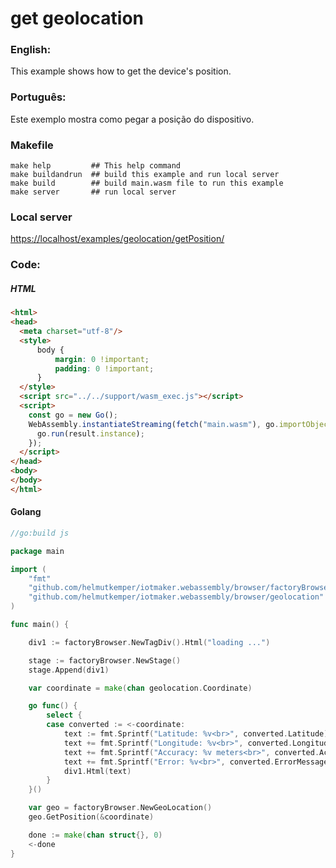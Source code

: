 # get geolocation

### English:

This example shows how to get the device's position.

### Português:

Este exemplo mostra como pegar a posição do dispositivo.

### Makefile

```shell
make help         ## This help command
make buildandrun  ## build this example and run local server
make build        ## build main.wasm file to run this example
make server       ## run local server
```

### Local server

[https://localhost/examples/geolocation/getPosition/](https://localhost/examples/geolocation/getPosition/)

### Code:

##### HTML

```html
<html>
<head>
  <meta charset="utf-8"/>
  <style>
      body {
          margin: 0 !important;
          padding: 0 !important;
      }
  </style>
  <script src="../../support/wasm_exec.js"></script>
  <script>
    const go = new Go();
    WebAssembly.instantiateStreaming(fetch("main.wasm"), go.importObject).then((result) => {
      go.run(result.instance);
    });
  </script>
</head>
<body>
</body>
</html>
```

#### Golang

```go
//go:build js

package main

import (
	"fmt"
	"github.com/helmutkemper/iotmaker.webassembly/browser/factoryBrowser"
	"github.com/helmutkemper/iotmaker.webassembly/browser/geolocation"
)

func main() {

	div1 := factoryBrowser.NewTagDiv().Html("loading ...")

	stage := factoryBrowser.NewStage()
	stage.Append(div1)

	var coordinate = make(chan geolocation.Coordinate)

	go func() {
		select {
		case converted := <-coordinate:
			text := fmt.Sprintf("Latitude: %v<br>", converted.Latitude)
			text += fmt.Sprintf("Longitude: %v<br>", converted.Longitude)
			text += fmt.Sprintf("Accuracy: %v meters<br>", converted.Accuracy)
			text += fmt.Sprintf("Error: %v<br>", converted.ErrorMessage)
			div1.Html(text)
		}
	}()

	var geo = factoryBrowser.NewGeoLocation()
	geo.GetPosition(&coordinate)

	done := make(chan struct{}, 0)
	<-done
}
```